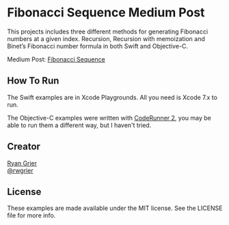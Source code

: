 # Fibonacci Sequence Medium Post

This projects includes three different methods for generating Fibonacci numbers at a given index. Recursion, Recursion with memoization and Binet’s Fibonacci number formula in both Swift and Objective-C. 

Medium Post: [Fibonacci Sequence](https://medium.com/@rwgrier/fibonacci-sequence-cf1feece4d62#.iivkya6os)

## How To Run

The Swift examples are in Xcode Playgrounds. All you need is Xcode 7.x to run. 

The Objective-C examples were written with [CodeRunner 2](https://coderunnerapp.com), you may be able to run them a different way, but I haven't tried.  

## Creator

[Ryan Grier](http://github.com/rwgrier)  
[@rwgrier](https://twitter.com/rwgrier)

## License

These examples are made available under the MIT license. See the LICENSE file for more info.